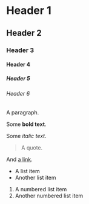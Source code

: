 # Header 1

## Header 2

### Header 3

#### Header 4

##### Header 5

###### Header 6

A paragraph.

Some **bold text**.

Some _italic text_.

> A quote.

And [a link](https://www.example.com).

- A list item
- Another list item

1. A numbered list item
2. Another numbered list item
